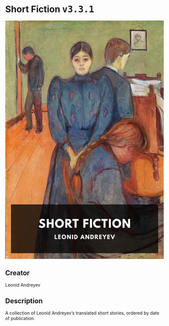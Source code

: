 
# Short Fiction <kbd>v3.3.1</kbd>

<center>
  <img src="./cover-1024.jpg"/>
</center>

## Creator
Leonid Andreyev

## Description
A collection of Leonid Andreyev’s translated short stories, ordered by date of publication.
